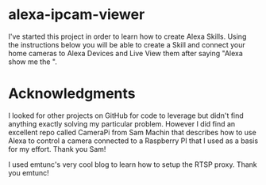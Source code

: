 # alexa-ipcam-viewer
I've started this project in order to learn how to create Alexa Skills. Using the instructions below you will be able to create a Skill and connect your home cameras to Alexa Devices and Live View them after saying "Alexa show me the <IPCAM Name>".
  
# Acknowledgments
I looked for other projects on GitHub for code to leverage but didn't find anything exactly solving my particular problem. However I did find an excellent repo called CameraPi from Sam Machin that describes how to use Alexa to control a camera connected to a Raspberry PI that I used as a basis for my effort. Thank you Sam!

I used emtunc's very cool blog to learn how to setup the RTSP proxy. Thank you emtunc!
